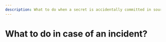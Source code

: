 ```yaml
---
description: What to do when a secret is accidentally committed in source code?
---
```


# What to do in case of an incident?

